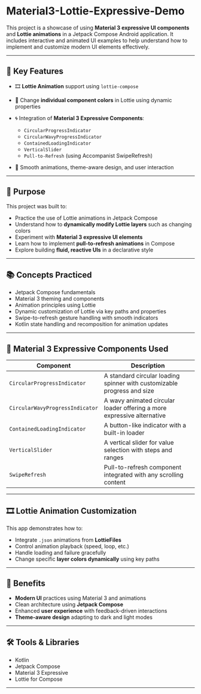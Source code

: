 # Material3-Lottie-Expressive-Demo

This project is a showcase of using **Material 3 expressive UI components** and **Lottie animations** in a Jetpack Compose Android application. It includes interactive and animated UI examples to help understand how to implement and customize modern UI elements effectively.

---

## 🌟 Key Features

* 🎞️ **Lottie Animation** support using `lottie-compose`
* 🎨 Change **individual component colors** in Lottie using dynamic properties
* 🌀 Integration of **Material 3 Expressive Components**:

  * `CircularProgressIndicator`
  * `CircularWavyProgressIndicator`
  * `ContainedLoadingIndicator`
  * `VerticalSlider`
  * `Pull-to-Refresh` (using Accompanist SwipeRefresh)
* 🎯 Smooth animations, theme-aware design, and user interaction

---

## 🎯 Purpose

This project was built to:

* Practice the use of Lottie animations in Jetpack Compose
* Understand how to **dynamically modify Lottie layers** such as changing colors
* Experiment with **Material 3 expressive UI elements**
* Learn how to implement **pull-to-refresh animations** in Compose
* Explore building **fluid, reactive UIs** in a declarative style

---

## 📚 Concepts Practiced

* Jetpack Compose fundamentals
* Material 3 theming and components
* Animation principles using Lottie
* Dynamic customization of Lottie via key paths and properties
* Swipe-to-refresh gesture handling with smooth indicators
* Kotlin state handling and recomposition for animation updates

---

## 🧩 Material 3 Expressive Components Used

| Component                       | Description                                                             |
| ------------------------------- | ----------------------------------------------------------------------- |
| `CircularProgressIndicator`     | A standard circular loading spinner with customizable progress and size |
| `CircularWavyProgressIndicator` | A wavy animated circular loader offering a more expressive alternative  |
| `ContainedLoadingIndicator`     | A button-like indicator with a built-in loader                          |
| `VerticalSlider`                | A vertical slider for value selection with steps and ranges             |
| `SwipeRefresh`                  | Pull-to-refresh component integrated with any scrolling content         |

---

## 🎞️ Lottie Animation Customization

This app demonstrates how to:

* Integrate `.json` animations from **LottieFiles**
* Control animation playback (speed, loop, etc.)
* Handle loading and failure gracefully
* Change specific **layer colors dynamically** using key paths

---

## 📌 Benefits

* **Modern UI** practices using Material 3 and animations
* Clean architecture using **Jetpack Compose**
* Enhanced **user experience** with feedback-driven interactions
* **Theme-aware design** adapting to dark and light modes

---

## 🛠 Tools & Libraries

* Kotlin
* Jetpack Compose
* Material 3 Expressive
* Lottie for Compose

---

